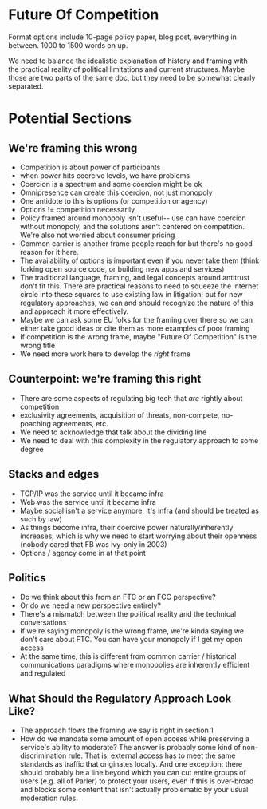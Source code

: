 # Future Of Competition

Format options include 10-page policy paper, blog post, everything in
between.  1000 to 1500 words on up.

We need to balance the idealistic explanation of history and framing
with the practical reality of political limitations and current
structures.  Maybe those are two parts of the same doc, but they need
to be somewhat clearly separated.

# Potential Sections
## We're framing this wrong
 * Competition is about power of participants
 * when power hits coercive levels, we have problems
 * Coercion is a spectrum and some coercion might be ok
 * Omnipresence can create this coercion, not just monopoly
 * One antidote to this is options (or competition or agency)
 * Options != competition necessarily
 * Policy framed around monopoly isn't useful-- use can have coercion without monopoly, and the solutions aren't centered on competition.  We're also not worried about consumer pricing
 * Common carrier is another frame people reach for but there's no good reason for it here.
 * The availability of options is important even if you never take them (think forking open source code, or building new apps and services)
 * The traditional language, framing, and legal concepts around antitrust don't fit this. There are practical reasons to need to squeeze the internet circle into these squares to use existing law in litigation; but for new regulatory approaches, we can and should recognize the nature of this and approach it more effectively.
 * Maybe we can ask some EU folks for the framing over there so we can either take good ideas or cite them as more examples of poor framing
 * If competition is the wrong frame, maybe "Future Of Competition" is the wrong title
 * We need more work here to develop the *right* frame

## Counterpoint: we're framing this right
 * There are some aspects of regulating big tech that *are* rightly about competition
 * exclusivity agreements, acquisition of threats, non-compete, no-poaching agreements, etc.
 * We need to acknowledge that talk about the dividing line
 * We need to deal with this complexity in the regulatory approach to some degree

## Stacks and edges
 * TCP/IP was the service until it became infra
 * Web was the service until it became infra
 * Maybe social isn't a service anymore, it's infra (and should be treated as such by law)
 * As things become infra, their coercive power naturally/inherently increases, which is why we need to start worrying about their openness (nobody cared that FB was ivy-only in 2003)
 * Options / agency come in at that point

## Politics
 * Do we think about this from an FTC or an FCC perspective?
 * Or do we need a new perspective entirely?
 * There's a mismatch between the political reality and the technical conversations
 * If we're saying monopoly is the wrong frame, we're kinda saying we don't care about FTC.  You can have your monopoly if I get my open access
 * At the same time, this is different from common carrier / historical communications paradigms where monopolies are inherently efficient and regulated


## What Should the Regulatory Approach Look Like?
 * The approach flows the framing we say is right in section 1
 * How do we mandate some amount of open access while preserving a service's ability to moderate?  The answer is probably some kind of non-discrimination rule.  That is, external access has to meet the same standards as traffic that originates locally.  And one exception: there should probably be a line beyond which you can cut entire groups of users (e.g. all of Parler) to protect your users, even if this is over-broad and blocks some content that isn't actually problematic by your usual moderation rules.
